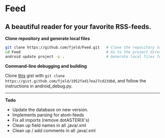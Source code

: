 # Feed #
## A beautiful reader for your favorite RSS-feeds. ##

**Clone repository and generate local files**

```bash
git clone https://github.com/fjeld/Feed.git   # Clone the repository to your computer
cd Feed                                       # Go to the project directory
android update project -p .                   # Generate local files for the project
```

**Command-line debugging and building**

Clone [this](https://gist.github.com/fjeld/1952fad17ea27cd23db8) gist with `git clone https://gist.github.com/fjeld/1952fad17ea27cd23db8`, 
and follow the instructions in android_debug.py.

-----------------------------------------------------

**Todo**

- Update the database on new version.
- Implements parsing for atom-feeds
- Fix all imports (remove dotASTERIX's)
- Clean up field names in all .java/.xml
- Clean up / add comments in all .java/.xml
